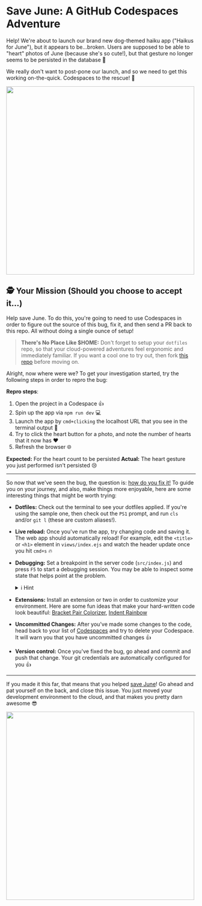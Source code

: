 # Save June: A GitHub Codespaces Adventure

Help! We're about to launch our brand new dog-themed haiku app ("Haikus for June"), but it appears to be...broken. Users are supposed to be able to "heart" photos of June (because she's so cute!), but that gesture no longer seems to be persisted in the database 🤔

We really don't want to post-pone our launch, and so we need to get this working on-the-quick. Codespaces to the rescue! 🦸

<img width="500px" src="https://user-images.githubusercontent.com/116461/93283254-02ecb600-f785-11ea-84a9-83832ed1efc8.png" />

## 🕵️ Your Mission (Should you choose to accept it...)

Help save June. To do this, you're going to need to use Codespaces in order to figure out the source of this bug, fix it, and then send a PR back to this repo. All without doing a single ounce of setup!

> **There's No Place Like \$HOME:** Don't forget to setup your `dotfiles` repo, so that your cloud-powered adventures feel ergonomic and immediately familiar. If you want a cool one to try out, then fork [this repo](https://github.com/lostintangent/dotfiles) before moving on.

Alright, now where were we? To get your investigation started, try the following steps in order to repro the bug:

**Repro steps**:

1. Open the project in a Codespace 👍
1. Spin up the app via `npm run dev` 💻
1. Launch the app by `cmd+clicking` the localhost URL that you see in the terminal output 🚀
1. Try to click the heart button for a photo, and note the number of hearts that it now has ❤️
1. Refresh the browser 🌐

**Expected:** For the heart count to be persisted
**Actual:** The heart gesture you just performed isn't persisted 😢

---

So now that we've seen the bug, the question is: <ins>how do you fix it!</ins> To guide you on your journey, and also, make things more enjoyable, here are some interesting things that might be worth trying:

- **Dotfiles:** Check out the terminal to see your dotfiles applied. If you're using the sample one, then check out the `PS1` prompt, and run `cls` and/or `git l` (these are custom aliases!).

- **Live reload:** Once you've run the app, try changing code and saving it. The web app should automatically reload! For example, edit the `<title>` or `<h1>` element in `views/index.ejs` and watch the header update once you hit `cmd+s` 🔥

- **Debugging:** Set a breakpoint in the server code (`src/index.js`) and press `F5` to start a debugging session. You may be able to inspect some state that helps point at the problem. <details><summary>ℹ️ Hint</summary>Set a breakpoint on line 16, try to heart a photo, and then try to inspect `req.body`. There may be a typo somewhere...(on line 18!)</details>

- **Extensions:** Install an extension or two in order to customize your environment. Here are some fun ideas that make your hard-written code look beautiful: [Bracket Pair Colorizer](https://marketplace.visualstudio.com/items?itemName=CoenraadS.bracket-pair-colorizer-2), [Indent Rainbow](https://marketplace.visualstudio.com/items?itemName=oderwat.indent-rainbow)

- **Uncommitted Changes:** After you've made some changes to the code, head back to your list of [Codespaces](https://github.com/codespaces) and try to delete your Codespace. It will warn you that you have uncommitted changes 👍

- **Version control:** Once you've fixed the bug, go ahead and commit and push that change. Your git credentials are automatically configured for you 👍

---

If you made it this far, that means that you helped <ins>save June</ins>! Go ahead and pat yourself on the back, and close this issue. You just moved your development environment to the cloud, and that makes you pretty darn awesome 😎

<img width="500px" src="https://user-images.githubusercontent.com/116461/93296814-db0d4a80-f7a4-11ea-9bb5-5cd44b7eb39c.png" />
